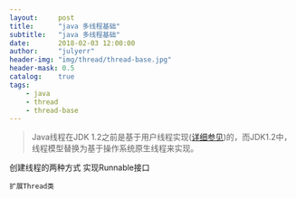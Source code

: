 ```yaml
---
layout:     post
title:      "java 多线程基础"
subtitle:   "java 多线程基础"
date:       2018-02-03 12:00:00
author:     "julyerr"
header-img: "img/thread/thread-base.jpg"
header-mask: 0.5
catalog:    true
tags:
    - java
    - thread
    - thread-base
---
```


>Java线程在JDK 1.2之前是基于用户线程实现([详细参见](http://julyerr.club/2018/01/29/os-process-thread/#线程的实现))的，而JDK1.2中，线程模型替换为基于操作系统原生线程来实现。

创建线程的两种方式
	实现Runnable接口
		
	扩展Thread类
